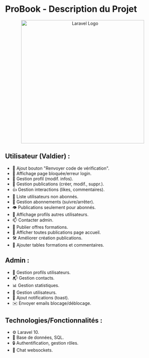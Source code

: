 # ProBook - Description du Projet

<p align="center">
  <img src="https://raw.githubusercontent.com/laravel/art/master/logo-lockup/5%20SVG/2%20CMYK/1%20Full%20Color/laravel-logolockup-cmyk-red.svg" width="400" alt="Laravel Logo">
</p>

## Utilisateur (Valdier) :

- :repeat: Ajout bouton "Renvoyer code de vérification".
- :no_entry_sign: Affichage page bloquée/erreur login.
- :bust_in_silhouette: Gestion profil (modif. infos).
- :pencil: Gestion publications (créer, modif., suppr.).
- :thumbsup: Gestion interactions (likes, commentaires).
- :busts_in_silhouette: Liste utilisateurs non abonnés.
- :busts_in_silhouette: Gestion abonnements (suivre/arrêter).
- :eye: Publications seulement pour abonnés.
- :busts_in_silhouette: Affichage profils autres utilisateurs.
- :mailbox: Contacter admin.
- :bookmark: Publier offres formations.
- :newspaper: Afficher toutes publications page accueil.
- :hammer_and_wrench: Améliorer création publications.
- :card_index: Ajouter tables formations et commentaires.

## Admin :

- :busts_in_silhouette: Gestion profils utilisateurs.
- :mailbox_with_mail: Gestion contacts.
- :bar_chart: Gestion statistiques.
- :busts_in_silhouette: Gestion utilisateurs.
- :bell: Ajout notifications (toast).
- :envelope: Envoyer emails blocage/déblocage.

## Technologies/Fonctionnalités :

- :gear: Laravel 10.
- :file_folder: Base de données, SQL.
- :lock: Authentification, gestion rôles.
- :speech_balloon: Chat websockets.
